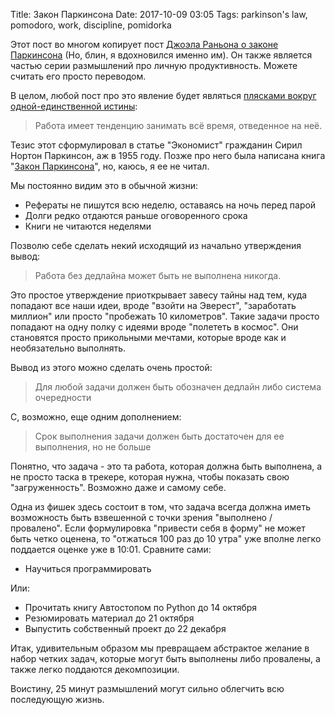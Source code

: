 Title: Закон Паркинсона
Date: 2017-10-09 03:05
Tags: parkinson's law, pomodoro, work, discipline, pomidorka

Этот пост во многом копирует пост [Джоэла Раньона о законе Паркинсона](https://impossiblehq.com/parkinsons-law/) (Но, блин, я вдохновился именно им). Он также является частью серии размышлений про личную продуктивность. Можете считать его просто переводом.

В целом, любой пост про это явление будет являться [плясками вокруг одной-единственной истины](https://lifehacker.ru/2013/12/29/zakon-parkinsona/):

>Работа имеет тенденцию занимать всё время, отведенное на неё.

Тезис этот сформулировал в статье "Экономист" гражданин Сирил Нортон Паркинсон, аж в 1955 году. Позже про него была написана книга "[Закон Паркинсона](http://lib.ru/DPEOPLE/PARKINSON/parklaws.txt)", но, каюсь, я ее не читал.

Мы постоянно видим это в обычной жизни:

- Рефераты не пишутся всю неделю, оставаясь на ночь перед парой
- Долги редко отдаются раньше оговоренного срока
- Книги не читаются неделями

Позволю себе сделать некий исходящий из начально утверждения вывод:

>Работа без дедлайна может быть не выполнена никогда.

Это простое утверждение приоткрывает завесу тайны над тем, куда попадают все наши идеи, вроде "взойти на Эверест", "заработать миллион" или просто "пробежать 10 километров". Такие задачи просто попадают на одну полку с идеями вроде "полететь в космос". Они становятся просто прикольными мечтами, которые вроде как и необязательно выполнять.

Вывод из этого можно сделать очень простой:

>Для любой задачи должен быть обозначен дедлайн либо система очередности

С, возможно, еще одним дополнением:

>Срок выполнения задачи должен быть достаточен для ее выполнения, но не больше

Понятно, что задача - это та работа, которая должна быть выполнена, а не просто таска в трекере, которая нужна, чтобы показать свою "загруженность". Возможно даже и самому себе.

Одна из фишек здесь состоит в том, что задача всегда должна иметь возможность быть взвешенной с точки зрения "выполнено / провалено". Если формулировка "привести себя в форму" не может быть четко оценена, то "отжаться 100 раз до 10 утра" уже вполне легко поддается оценке уже в 10:01. Сравните сами:

- Научиться программировать

Или:

- Прочитать книгу Автостопом по Python до 14 октября
- Резюмировать материал до 21 октября
- Выпустить собственный проект до 22 декабря

Итак, удивительным образом мы превращаем абстрактое желание в набор четких задач, которые могут быть выполнены либо провалены, а также легко поддаются декомпозиции.

Воистину, 25 минут размышлений могут сильно облегчить всю последующую жизнь.
